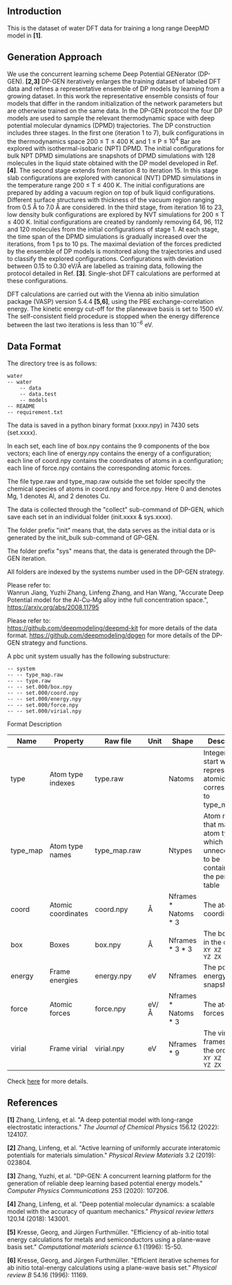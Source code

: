 ## Introduction
This is the dataset of water DFT data for training a long range DeepMD model in **[1]**.

## Generation Approach
We use the concurrent learning scheme Deep Potential GENerator (DP-GEN). **[2,3]** DP-GEN iteratively enlarges the training dataset of labeled DFT data and refines a representative ensemble of DP models by learning from a growing dataset. In this work the representative ensemble consists of four models that differ in the random initialization of the network parameters but are otherwise trained on the same data. In the DP-GEN protocol the four DP models are used to sample the relevant thermodynamic space with deep potential molecular dynamics (DPMD) trajectories. The DP construction includes three stages. In the first one (iteration 1 to 7), bulk configurations in the thermodynamics space 200 ≤ T ≤ 400 K and 1 ≤ P ≤ $10^4$ Bar are explored with isothermal-isobaric (NPT) DPMD. The initial configurations for bulk NPT DPMD simulations are snapshots of DPMD simulations with 128 molecules in the liquid state obtained with the DP model developed in Ref. **[4]**. The second stage extends from iteration 8 to iteration 15. In this stage slab configurations are explored with canonical (NVT) DPMD simulations in the temperature range 200 ≤ T ≤ 400 K. The initial configurations are prepared by adding a vacuum region on top of bulk liquid configurations. Different surface structures with thickness of the vacuum region ranging from 0.5 Å to 7.0 Å are considered. In the third stage, from iteration 16 to 23, low density bulk configurations are explored by NVT simulations for 200 ≤ T ≤ 400 K. Initial configurations are created by randomly removing 64, 96, 112 and 120 molecules from the initial configurations of stage 1. At each stage, the time span of the DPMD simulations is gradually increased over the iterations, from 1 ps to 10 ps. The maximal deviation of the forces predicted by the ensemble of DP models is monitored along the trajectories and used to classify the explored configurations. Configurations with deviation between 0.15 to 0.30 eV/Å are labelled as training data, following the protocol detailed in Ref. **[3]**. Single-shot DFT calculations are performed at these configurations. 

DFT calculations are carried out with the Vienna ab initio simulation package (VASP) version 5.4.4 **[5,6]**, using the PBE exchange-correlation energy. The kinetic energy cut-off for the planewave basis is set to 1500 eV. The self-consistent field procedure is stopped when the energy difference between the last two iterations is less than $10^{−6}$ eV.

## Data Format
The directory tree is as follows:

```
water
-- water
	-- data
	-- data.test
	-- models
-- README
-- requirement.txt
```

The data is saved in a python binary format (xxxx.npy) in 7430 sets (set.xxxx).

In each set, each line of box.npy contains the 9 components of the box vectors; each line of energy.npy contains the energy of a configuration; each line of coord.npy contains the coordinates of atoms in a configuration; each line of force.npy contains the corresponding atomic forces.

The file type.raw and type_map.raw outside the set folder specify the chemical species of atoms in coord.npy and force.npy. Here 0 and denotes Mg, 1 denotes Al, and 2 denotes Cu.

The data is collected through the "collect" sub-command of DP-GEN, which save each set in an individual folder (init.xxxx & sys.xxxx).

The folder prefix "init" means that, the data serves as the initial data or is generated by the init_bulk sub-command of GP-GEN.

The folder prefix "sys" means that, the data is generated through the DP-GEN iteration.

All folders are indexed by the systems number used in the DP-GEN strategy.

Please refer to:  
Wanrun Jiang, Yuzhi Zhang, Linfeng Zhang, and Han Wang, "Accurate Deep Potential model for the Al-Cu-Mg alloy inthe full concentration space.", https://arxiv.org/abs/2008.11795

Please refer to:  
https://github.com/deepmodeling/deepmd-kit for more details of the data format.
https://github.com/deepmodeling/dpgen for more details of the DP-GEN strategy and functions.

A pbc unit system usually has the following substructure:

```
-- system
-- -- type_map.raw
-- -- type.raw
-- -- set.000/box.npy
-- -- set.000/coord.npy
-- -- set.000/energy.npy
-- -- set.000/force.npy
-- -- set.000/virial.npy
```

Format Description

| Name     | Property           | Raw file     | Unit | Shape                  | Description                                                  |
| -------- | ------------------ | ------------ | ---- | ---------------------- | ------------------------------------------------------------ |
| type     | Atom type indexes  | type.raw     |      | Natoms                 | Integers that start with 0, represent the atomic type corresponding to type_map.raw |
| type_map | Atom type names    | type_map.raw |      | Ntypes                 | Atom names that map to atom type, which is unnecessart to be contained in the periodic table |
| coord    | Atomic coordinates | coord.npy    | Å    | Nframes \* Natoms \* 3 | The atomic coordinates                                       |
| box      | Boxes              | box.npy      | Å    | Nframes \* 3 \* 3      | The box axes in the order `XX XY XZ YX YY YZ ZX ZY ZZ`       |
| energy   | Frame energies     | energy.npy   | eV   | Nframes                | The potential energy of snapshot                             |
| force    | Atomic forces      | force.npy    | eV/Å | Nframes \* Natoms \* 3 | The atomic forces                                            |
| virial   | Frame virial       | virial.npy   | eV   | Nframes * 9            | The virial frames are in the order `XX XY XZ YX YY YZ ZX ZY ZZ` |

Check [here](https://github.com/deepmodeling/deepmd-kit/blob/master/doc/data/system.md) for more details.



## References

**[1]** Zhang, Linfeng, et al. "A deep potential model with long-range electrostatic interactions." *The Journal of Chemical Physics* 156.12 (2022): 124107.

**[2]** Zhang, Linfeng, et al. "Active learning of uniformly accurate interatomic potentials for materials simulation." *Physical Review Materials* 3.2 (2019): 023804.

**[3]** Zhang, Yuzhi, et al. "DP-GEN: A concurrent learning platform for the generation of reliable deep learning based potential energy models." *Computer Physics Communications* 253 (2020): 107206.

**[4]** Zhang, Linfeng, et al. "Deep potential molecular dynamics: a scalable model with the accuracy of quantum mechanics." *Physical review letters* 120.14 (2018): 143001.

**[5]** Kresse, Georg, and Jürgen Furthmüller. "Efficiency of ab-initio total energy calculations for metals and semiconductors using a plane-wave basis set." *Computational materials science* 6.1 (1996): 15-50.

**[6]** Kresse, Georg, and Jürgen Furthmüller. "Efficient iterative schemes for ab initio total-energy calculations using a plane-wave basis set." *Physical review B* 54.16 (1996): 11169.
